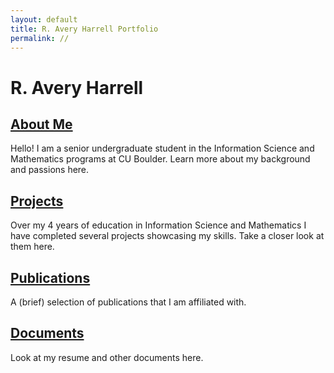 ```yaml
---
layout: default
title: R. Avery Harrell Portfolio
permalink: //
---
```

# R. Avery Harrell
## [About Me](/docs/about.markdown)
Hello! I am a senior undergraduate student in the Information Science and Mathematics programs at CU Boulder. Learn more about my background and passions here.

## [Projects](/docs/projects.md)
Over my 4 years of education in Information Science and Mathematics I have completed several projects showcasing my skills. Take a closer look at them here.

## [Publications](/docs/publications.md)
A (brief) selection of publications that I am affiliated with.

## [Documents](/docs/documents.md)
Look at my resume and other documents here.

